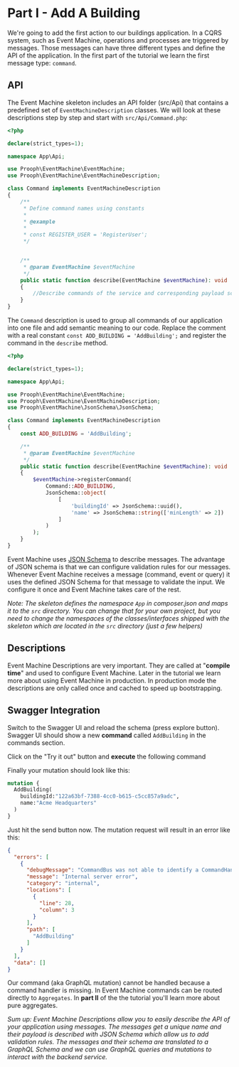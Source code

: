 # Part I - Add A Building

We're going to add the first action to our buildings application. In a CQRS system, such as
Event Machine, operations and processes are triggered by messages. Those messages can have three different types and
define the API of the application. In the first part of the tutorial we learn the first message type: `command`.

## API

The Event Machine skeleton includes an API folder (src/Api) that contains a predefined set of `EventMachineDescription` classes.
We will look at these descriptions step by step and start with `src/Api/Command.php`:

```php
<?php

declare(strict_types=1);

namespace App\Api;

use Prooph\EventMachine\EventMachine;
use Prooph\EventMachine\EventMachineDescription;

class Command implements EventMachineDescription
{
    /**
     * Define command names using constants
     *
     * @example
     *
     * const REGISTER_USER = 'RegisterUser';
     */


    /**
     * @param EventMachine $eventMachine
     */
    public static function describe(EventMachine $eventMachine): void
    {
        //Describe commands of the service and corresponding payload schema (used for input validation)
    }
}

```

The `Command` description is used to group all commands of our application into one file and add semantic meaning to our
code. Replace the comment with a real constant `const ADD_BUILDING = 'AddBuilding';` and register the command in the
`describe` method.

```php
<?php

declare(strict_types=1);

namespace App\Api;

use Prooph\EventMachine\EventMachine;
use Prooph\EventMachine\EventMachineDescription;
use Prooph\EventMachine\JsonSchema\JsonSchema;

class Command implements EventMachineDescription
{
    const ADD_BUILDING = 'AddBuilding';

    /**
     * @param EventMachine $eventMachine
     */
    public static function describe(EventMachine $eventMachine): void
    {
        $eventMachine->registerCommand(
            Command::ADD_BUILDING,
            JsonSchema::object(
                [
                    'buildingId' => JsonSchema::uuid(),
                    'name' => JsonSchema::string(['minLength' => 2])
                ]
            )
        );
    }
}

```
Event Machine uses [JSON Schema](http://json-schema.org/) to describe messages.
The advantage of JSON schema is that we can configure validation rules for our messages. Whenever Event Machine receives a message
(command, event or query) it uses the defined JSON Schema for that message to validate the input. We configure it once
and Event Machine takes care of the rest.

*Note: The skeleton defines the namespace `App` in composer.json and maps it to the `src` directory. You can change that for your own project, but
you need to change the namespaces of the classes/interfaces shipped with the skeleton which are located in the `src` directory (just a few helpers)*

## Descriptions

Event Machine Descriptions are very important. They are called at "**compile time**" and used to configure Event Machine.
Later in the tutorial we learn more about using Event Machine in production. In production mode the descriptions are only
called once and cached to speed up bootstrapping.

## Swagger Integration

Switch to the Swagger UI and reload the schema (press explore button).
Swagger UI should show a new **command** called `AddBuilding` in the commands section.

Click on the "Try it out" button and **execute** the following command 

Finally your mutation should look like this:

```graphql
mutation {
  AddBuilding(
    buildingId:"122a63bf-7388-4cc0-b615-c5cc857a9adc",
    name:"Acme Headquarters"
  )
}
```
Just hit the send button now. The mutation request will result in an error like this:

```json
{
  "errors": [
    {
      "debugMessage": "CommandBus was not able to identify a CommandHandler for command AddBuilding",
      "message": "Internal server error",
      "category": "internal",
      "locations": [
        {
          "line": 28,
          "column": 3
        }
      ],
      "path": [
        "AddBuilding"
      ]
    }
  ],
  "data": []
}
```

Our command (aka GraphQL mutation) cannot be handled because a command handler is missing. In Event Machine
commands can be routed directly to `Aggregates`.
In **part II** of the the tutorial you'll learn more about pure aggregates.

*Sum up: Event Machine Descriptions allow you to easily describe the API of your application using messages. The messages get
a unique name and their payload is described with JSON Schema which allow us to add validation rules. The messages and their
schema are translated to a GraphQL Schema and we can use GraphQL queries and mutations to interact with the backend
service.*










